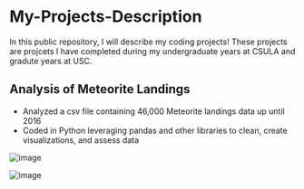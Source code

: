 # My-Projects-Description
In this public repository, I will describe my coding projects! These projects are projcets I have completed during my undergraduate years at CSULA and gradute years at USC.


## Analysis of Meteorite Landings
* Analyzed a csv file containing 46,000 Meteorite landings data up until 2016
* Coded in Python leveraging pandas and other libraries to clean, create visualizations, and assess data

![image](https://github.com/epenaloz/My-Projects-Description/assets/118321814/8527d5a8-35fb-4aa6-addf-6e0fec571b82)

![image](https://github.com/epenaloz/My-Projects-Description/assets/118321814/94ad13ec-0014-4f67-97e3-f254cd9b1533)


